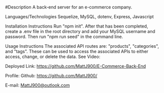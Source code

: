 #Description
A back-end server for an e-commerce company.

Languages/Technologies
Sequelize, MySQL, dotenv, Express, Javascript

Installation Instructions
Run "npm init". After that has been completed, create a .env file in the root directory and add your MySQL username and password. Then run "npm run seed" in the command line.

Usage Instructions
The associated API routes are: "products", "categories", and "tags". These can be used to access the associated APIs to either access, change, or delete the data. See Video: 



Deployed Link:
https://github.com/MattJ900/E-Commerce-Back-End

Profile:
Github: https://github.com/MattJ900/

E-mail: 
MattJ900@outlook.com
